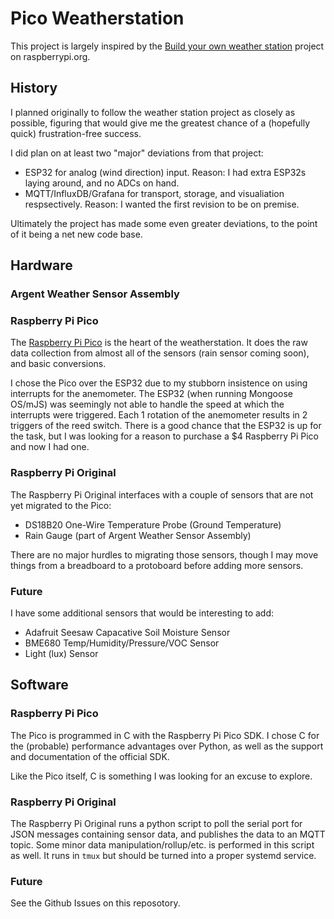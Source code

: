 # Pico Weatherstation

This project is largely inspired by the [Build your own weather station](https://projects.raspberrypi.org/en/projects/build-your-own-weather-station/7) project on raspberrypi.org.

## History

I planned originally to follow the weather station project as closely as possible, figuring that would give me the greatest chance of a (hopefully quick) frustration-free success.

I did plan on at least two "major" deviations from that project:
  * ESP32 for analog (wind direction) input. Reason: I had extra ESP32s laying around, and no ADCs on hand.
  * MQTT/InfluxDB/Grafana for transport, storage, and visualiation respsectively. Reason: I wanted the first revision to be on premise.

Ultimately the project has made some even greater deviations, to the point of it being a net new code base.

## Hardware

### Argent Weather Sensor Assembly

### Raspberry Pi Pico

The [Raspberry Pi Pico](https://www.raspberrypi.org/products/raspberry-pi-pico/) is the heart of the weatherstation. It does the raw data collection from almost all of the sensors (rain sensor coming soon), and basic conversions.

I chose the Pico over the ESP32 due to my stubborn insistence on using interrupts for the anemometer. The ESP32 (when running Mongoose OS/mJS) was seemingly not able to handle the speed at which the interrupts were triggered. Each 1 rotation of the anemometer results in 2 triggers of the reed switch. There is a good chance that the ESP32 is up for the task, but I was looking for a reason to purchase a $4 Raspberry Pi Pico and now I had one.

### Raspberry Pi Original

The Raspberry Pi Original interfaces with a couple of sensors that are not yet migrated to the Pico:
  * DS18B20 One-Wire Temperature Probe (Ground Temperature)
  * Rain Gauge (part of Argent Weather Sensor Assembly)

There are no major hurdles to migrating those sensors, though I may move things from a breadboard to a protoboard before adding more sensors.

### Future

I have some additional sensors that would be interesting to add:
  * Adafruit Seesaw Capacative Soil Moisture Sensor
  * BME680 Temp/Humidity/Pressure/VOC Sensor
  * Light (lux) Sensor

## Software

### Raspberry Pi Pico

The Pico is programmed in C with the Raspberry Pi Pico SDK. I chose C for the (probable) performance advantages over Python, as well as the support and documentation of the official SDK.

Like the Pico itself, C is something I was looking for an excuse to explore.

### Raspberry Pi Original

The Raspberry Pi Original runs a python script to poll the serial port for JSON messages containing sensor data, and publishes the data to an MQTT topic. Some minor data manipulation/rollup/etc. is performed in this script as well. It runs in `tmux` but should be turned into a proper systemd service.

### Future

See the Github Issues on this reposotory.
